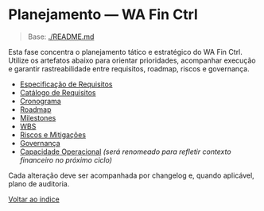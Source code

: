 <!-- proj/02-planejamento/README-spec.md -->
# Planejamento — WA Fin Ctrl

> Base: [./README.md](./README.md)

Esta fase concentra o planejamento tático e estratégico do WA Fin Ctrl. Utilize os artefatos abaixo para orientar prioridades, acompanhar execução e garantir rastreabilidade entre requisitos, roadmap, riscos e governança.

- [Especificação de Requisitos](especificacao-de-requisitos-spec.md)
- [Catálogo de Requisitos](requisitos-spec.md)
- [Cronograma](cronograma-spec.md)
- [Roadmap](roadmap-spec.md)
- [Milestones](milestones-spec.md)
- [WBS](wbs-spec.md)
- [Riscos e Mitigações](riscos-e-mitigacoes-spec.md)
- [Governança](governanca-spec.md)
- [Capacidade Operacional](capacidade-diagnostico-colaborativo-spec.md) *(será renomeado para refletir contexto financeiro no próximo ciclo)*

Cada alteração deve ser acompanhada por changelog e, quando aplicável, plano de auditoria.

[Voltar ao índice](../README-spec.md)
